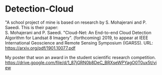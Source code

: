 # Detection-Cloud 
"A school project of mine is based on research by S. Mohajerani and P. Saeedi. 
This is their paper:  
S. Mohajerani and P. Saeedi. "Cloud-Net: An End-to-end Cloud Detection Algorithm for Landsat 8 Imagery". (forthcoming) 2019, to appear at IEEE International Geoscience and Remote Sensing Symposium (IGARSS). URL: https://arxiv.org/pdf/1901.10077.pdf

My poster that won an award in the student scientific research competition. 
https://drive.google.com/file/d/1_87jGRN0b8DeC_BRXseWPYagO0T0ux5t/view
